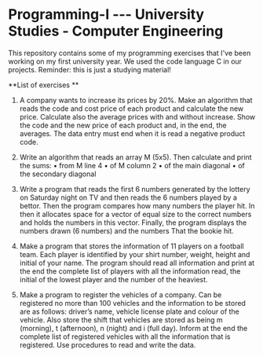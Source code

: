 # Programming-I --- University Studies - Computer Engineering
This repository contains some of my programming exercises that I've been working on my first university year. We used the code language C in our projects. Reminder: this is just a studying material!

**List of exercises **

1) A company wants to increase its prices by 20%. Make an algorithm that reads the code and cost price of
each product and calculate the new price. Calculate also the average prices with and without increase. Show the
code and the new price of each product and, in the end, the averages. The data entry must end when it is
read a negative product code.

2) Write an algorithm that reads an array M (5x5). Then calculate and print the sums:
• from M line 4
• of M column 2
• of the main diagonal
• of the secondary diagonal

3) Write a program that reads the first 6 numbers generated by the lottery on Saturday night on TV and then reads
the 6 numbers played by a bettor. Then the program compares how many numbers the player hit. In
then it allocates space for a vector of equal size to the correct numbers and holds the
numbers in this vector. Finally, the program displays the numbers drawn (6 numbers) and the numbers
That the bookie hit.

4)  Make a program that stores the information of 11 players on a football team. Each player is
identified by your shirt number, weight, height and initial of your name. The program should read
all information and print at the end the complete list of players with all the information read, the initial
of the lowest player and the number of the heaviest.

5) Make a program to register the vehicles of a company. Can be registered no more than 100
vehicles and the information to be stored are as follows: driver’s name, vehicle license plate and colour of the
vehicle. Also store the shift that vehicles are stored as being m (morning), t (afternoon), n (night)
and i (full day). Inform at the end the complete list of registered vehicles with all the information that is
registered. Use procedures to read and write the data.
